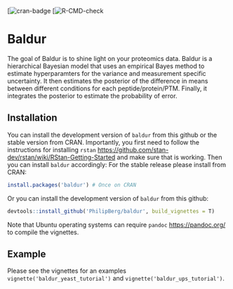 
<!-- README.md is generated from README.Rmd. Please edit that file -->

[![cran-badge](http://www.r-pkg.org/badges/version/baldur)
[![R-CMD-check](https://github.com/PhilipBerg/baldur/actions/workflows/check-standard.yaml/badge.svg)

# Baldur

The goal of Baldur is to shine light on your proteomics data. Baldur is
a hierarchical Bayesian model that uses an empirical Bayes method to
estimate hyperparamters for the variance and measurement specific
uncertainty. It then estimates the posterior of the difference in means
between different conditions for each peptide/protein/PTM. Finally, it
integrates the posterior to estimate the probability of error.

## Installation

You can install the development version of `baldur` from this github or
the stable version from CRAN. Importantly, you first need to follow the
instructions for installing `rstan`
<https://github.com/stan-dev/rstan/wiki/RStan-Getting-Started> and make
sure that is working. Then you can install `baldur` accordingly: For the
stable release please install from CRAN:

``` r
install.packages('baldur') # Once on CRAN
```

Or you can install the development version of `baldur` from this github:

``` r
devtools::install_github('PhilipBerg/baldur', build_vignettes = T)
```

Note that Ubuntu operating systems can require `pandoc`
<https://pandoc.org/> to compile the vignettes.

## Example

Please see the vignettes for an examples
`vignette('baldur_yeast_tutorial')` and
`vignette('baldur_ups_tutorial')`.
